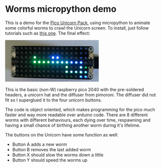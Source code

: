 # Worms micropython demo
This is a demo for the [Pico Unicorn Pack](https://github.com/pimoroni/pimoroni-pico/tree/main/micropython/modules/pico_unicorn), using micropython to animate some colorful worms to crawl the Unicorn screen. To install, just follow tutorials such as [this one](https://learn.pimoroni.com/article/getting-started-with-pico). The final effect: 

 ![Worms](demo.gif) 

This is the basic (non-W) raspberry pico 2040 with the pre-soldered headers, a unicorn hat and the diffuser from pimoroni. The diffuser did not fit so I superglued it to the four unicorn buttons. 

The code is object oriented, which makes programming for the pico much faster and way more readable over arduino code. There are 8 different worms with different behaviours, each dying over time, respawning and having a small chance of birthing another worm during it's lifetime. 

The buttons on the Unicorn have some function as well: 
* Button A adds a new worm
* Button B removes the last added worm
* Button X should slow the worms down a little
* Button Y should speed the worms up 
